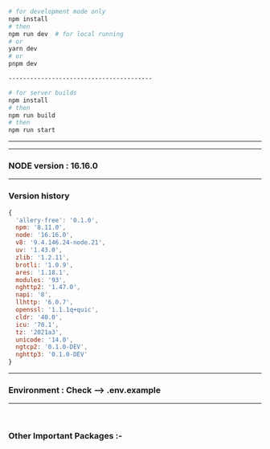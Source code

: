 ```bash
# for development mode only
npm install
# then
npm run dev  # for local running
# or
yarn dev
# or
pnpm dev

----------------------------------------

# for server builds
npm install
# then
npm run build
# then
npm run start
```

<hr />

<!-- ### Last Stable Release Date : 27-July-2023 -->

<hr />

### NODE version : 16.16.0

<hr />

### Version history

```js
{
  'allery-free': '0.1.0',
  npm: '8.11.0',
  node: '16.16.0',
  v8: '9.4.146.24-node.21',
  uv: '1.43.0',
  zlib: '1.2.11',
  brotli: '1.0.9',
  ares: '1.18.1',
  modules: '93',
  nghttp2: '1.47.0',
  napi: '8',
  llhttp: '6.0.7',
  openssl: '1.1.1q+quic',
  cldr: '40.0',
  icu: '70.1',
  tz: '2021a3',
  unicode: '14.0',
  ngtcp2: '0.1.0-DEV',
  nghttp3: '0.1.0-DEV'
}
```

<hr />

### Environment : Check --> .env.example

<hr />
<br />

### Other Important Packages :-

